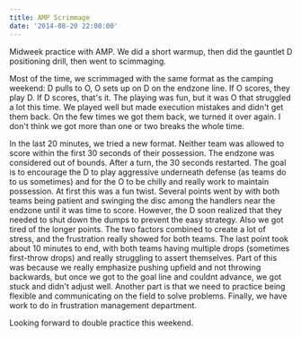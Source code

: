 ```yaml
---
title: AMP Scrimmage
date: '2014-08-20 22:00:00'
---
```


Midweek practice with AMP. We did a short warmup, then did the gauntlet D positioning drill, then went to scimmaging. 

Most of the time, we scrimmaged with the same format as the camping weekend: D pulls to O, O sets up on D on the endzone line. If O scores, they play D. If D scores, that's it. The playing was fun, but it was O that struggled a lot this time. We played well but made execution mistakes and didn't get them back. On the few times we got them back, we turned it over again. I don't think we got more than one or two breaks the whole time.

In the last 20 minutes, we tried a new format. Neither team was allowed to score within the first 30 seconds of their possession. The endzone was considered out of bounds. After a turn, the 30 seconds restarted. The goal is to encourage the D to play aggressive underneath defense (as teams do to us sometimes) and for the O to be chilly and really work to maintain possession. At first this was a fun twist. Several points went by with both teams being patient and swinging the disc among the handlers near the endzone until it was time to score. However, the D soon realized that they needed to shut down the dumps to prevent the easy strategy. Also we got tired of the longer points. The two factors combined to create a lot of stress, and the frustration really showed for both teams. The last point took about 10 minutes to end, with both teams having multiple drops (sometimes first-throw drops) and really struggling to assert themselves. Part of this was because we really emphasize pushing upfield and not throwing backwards, but once we got to the goal line and couldnt advance, we got stuck and didn't adjust well. Another part is that we need to practice being flexible and communicating on the field to solve problems. Finally, we have work to do in frustration management department. 

Looking forward to double practice this weekend.
